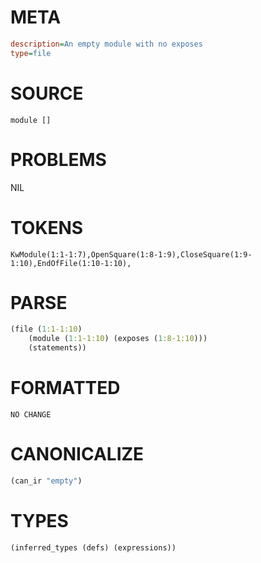 # META
~~~ini
description=An empty module with no exposes
type=file
~~~
# SOURCE
~~~roc
module []
~~~
# PROBLEMS
NIL
# TOKENS
~~~zig
KwModule(1:1-1:7),OpenSquare(1:8-1:9),CloseSquare(1:9-1:10),EndOfFile(1:10-1:10),
~~~
# PARSE
~~~clojure
(file (1:1-1:10)
	(module (1:1-1:10) (exposes (1:8-1:10)))
	(statements))
~~~
# FORMATTED
~~~roc
NO CHANGE
~~~
# CANONICALIZE
~~~clojure
(can_ir "empty")
~~~
# TYPES
~~~clojure
(inferred_types (defs) (expressions))
~~~
